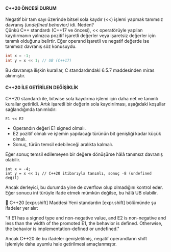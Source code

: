 #### C++20 ÖNCESİ DURUM
Negatif bir tam sayı üzerinde bitsel sola kaydır (<<) işlemi yapmak tanımsız davranış _(undefined behavior)_ idi. Neden? <br>
Çünkü C++ standardı (C++17 ve öncesi), << operatörüyle yapılan kaydırmanın yalnızca pozitif işaretli değerler veya işaretsiz değerler için tanımlı olduğunu belirtir. 
Eğer operand işaretli ve negatif değerde ise tanımsız davranış söz konusuydu.

```cpp
int x = -1;
int y = x << 1; // UB (C++17)
```

Bu davranışa ilişkin kurallar, C standardındaki 6.5.7 maddesinden miras alınmıştır.

#### C++20 İLE GETİRİLEN DEĞİŞİKLİK
C++20 standardı ile, bitwise sola kaydırma işlemi için daha net ve tanımlı kurallar getirildi. Artık işaretli bir değerin sola kaydırılması, aşağıdaki koşullar sağlandığında tanımlıdır: <br>

 ```
E1 << E2
```
- Operandın değeri E1 signed olmalı.
- E2 pozitif olmalı ve işlemin yapılacağı türünün bit genişliği kadar küçük olmalı.
- Sonuç, türün temsil edebileceği aralıkta kalmalı.

Eğer sonuç temsil edilemeyen bir değere dönüşürse hâlâ tanımsız davranış olabilir.

```
int x = -4;
int y = x << 1; // C++20 itibarıyla tanımlı, sonuç -8 (undefined değil)
```
Ancak derleyici, bu durumda yine de overflow olup olmadığını kontrol eder. Eğer sonucu int türüyle ifade etmek mümkün değilse, bu hâlâ UB olabilir.

📌 C++20 [expr.shift] Maddesi
Yeni standardın [expr.shift] bölümünde şu ifadeler yer alır:

"If E1 has a signed type and non-negative value, and E2 is non-negative and less than the width of the promoted E1, the behavior is defined. Otherwise, the behavior is implementation-defined or undefined."

Ancak C++20 ile bu ifadeler genişletilmiş, negatif operandların shift işlemiyle daha uyumlu hale getirilmesi amaçlanmıştır.

